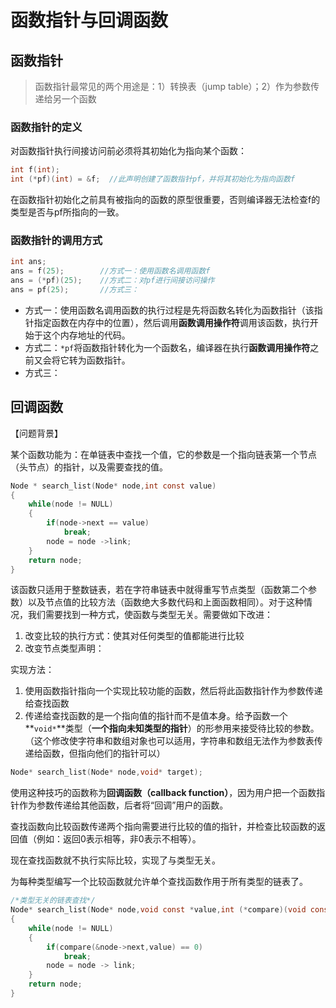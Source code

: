 # 函数指针与回调函数

## 函数指针

> 函数指针最常见的两个用途是：1）转换表（jump table）；2）作为参数传递给另一个函数



### 函数指针的定义

对函数指针执行间接访问前必须将其初始化为指向某个函数：

```C
int f(int);
int (*pf)(int) = &f;  //此声明创建了函数指针pf，并将其初始化为指向函数f
```

在函数指针初始化之前具有被指向的函数的原型很重要，否则编译器无法检查f的类型是否与pf所指向的一致。



### 函数指针的调用方式

```C
int ans;
ans = f(25);        //方式一：使用函数名调用函数f
ans = (*pf)(25);    //方式二：对pf进行间接访问操作
ans = pf(25);       //方式三：
```

* 方式一：使用函数名调用函数的执行过程是先将函数名转化为函数指针（该指针指定函数在内存中的位置），然后调用**函数调用操作符**调用该函数，执行开始于这个内存地址的代码。
* 方式二：`*pf`将函数指针转化为一个函数名，编译器在执行**函数调用操作符**之前又会将它转为函数指针。
* 方式三：



## 回调函数

【问题背景】

某个函数功能为：在单链表中查找一个值，它的参数是一个指向链表第一个节点（头节点）的指针，以及需要查找的值。

```C
Node * search_list(Node* node,int const value)
{
    while(node != NULL)
    {
        if(node->next == value)
            break;
        node = node ->link;
    }
    return node;
}
```

该函数只适用于整数链表，若在字符串链表中就得重写节点类型（函数第二个参数）以及节点值的比较方法（函数绝大多数代码和上面函数相同）。对于这种情况，我们需要找到一种方式，使函数与类型无关。需要做如下改进：

1. 改变比较的执行方式：使其对任何类型的值都能进行比较
2. 改变节点类型声明：

实现方法：

1. 使用函数指针指向一个实现比较功能的函数，然后将此函数指针作为参数传递给查找函数
2. 传递给查找函数的是一个指向值的指针而不是值本身。给予函数一个**`void*`**类型（**一个指向未知类型的指针**）的形参用来接受待比较的参数。（这个修改使字符串和数组对象也可以适用，字符串和数组无法作为参数表传递给函数，但指向他们的指针可以）

```c
Node* search_list(Node* node,void* target);
```



使用这种技巧的函数称为**回调函数（callback function）**，因为用户把一个函数指针作为参数传递给其他函数，后者将“回调”用户的函数。



查找函数向比较函数传递两个指向需要进行比较的值的指针，并检查比较函数的返回值（例如：返回0表示相等，非0表示不相等）。

现在查找函数就不执行实际比较，实现了与类型无关。

为每种类型编写一个比较函数就允许单个查找函数作用于所有类型的链表了。

```C
/*类型无关的链表查找*/
Node* search_list(Node* node,void const *value,int (*compare)(void const *,void const *))
{
    while(node != NULL)
    {
        if(compare(&node->next,value) == 0)
            break;
        node = node -> link;
    }
    return node;
}
```


